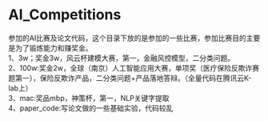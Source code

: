 # AI_Competitions
参加的AI比赛及论文代码，这个目录下放的是参加的一些比赛，参加比赛目的主要是为了锻炼能力和赚奖金。  
1、3w；奖金3w，风云杯建模大赛，第一，金融风控模型，二分类问题。  
2、100w:奖金2w，全球（南京）人工智能应用大赛，单项奖（医疗保险反欺诈赛题第一），保险反欺诈产品，二分类问题+产品落地答辩。（全量代码在腾讯云K-lab上）  
3、mac:奖品mbp，神策杯，第一，NLP关键字提取  
4、paper_code:写论文做的一些基础实验，代码较乱
